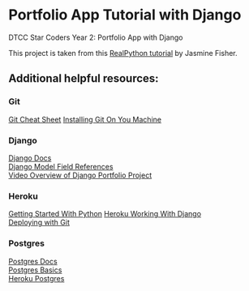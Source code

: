 # Portfolio App Tutorial with Django
DTCC Star Coders Year 2: Portfolio App with Django

This project is taken from this [RealPython tutorial](https://realpython.com/get-started-with-django-1/) by Jasmine Fisher.

## Additional helpful resources:

### Git  
[Git Cheat Sheet](https://education.github.com/git-cheat-sheet-education.pdf )
[Installing Git On You Machine](https://git-scm.com/book/en/v2/Getting-Started-Installing-Git)

### Django  
[Django Docs](https://docs.djangoproject.com/en/3.2/)  
[Django Model Field References](https://docs.djangoproject.com/en/2.1/ref/models/fields/)  
[Video Overview of Django Portfolio Project](https://realpython.com/courses/django-portfolio-project/)  

### Heroku  
[Getting Started With Python](https://devcenter.heroku.com/articles/getting-started-with-python)
[Heroku Working With Django](https://devcenter.heroku.com/categories/working-with-django)   
[Deploying with Git](https://devcenter.heroku.com/articles/git) 

### Postgres  
[Postgres Docs](https://www.postgresql.org/docs/)  
[Postgres Basics](https://devcenter.heroku.com/categories/postgres-basics)  
[Heroku Postgres](https://devcenter.heroku.com/articles/heroku-postgresql)  

